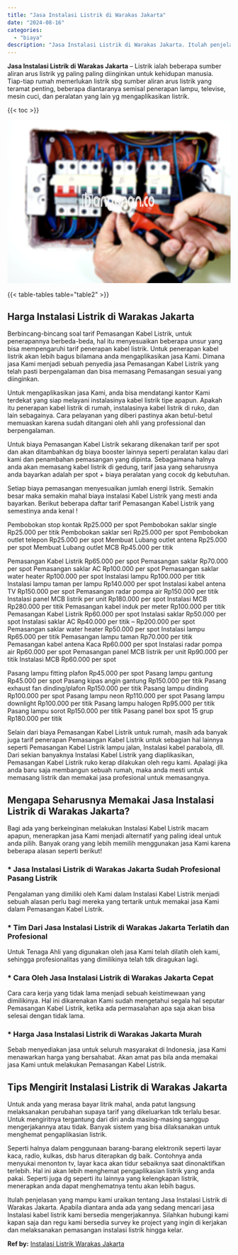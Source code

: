 ```yaml
---
title: "Jasa Instalasi Listrik di Warakas Jakarta"
date: "2024-08-16"
categories: 
  - "biaya"
description: "Jasa Instalasi Listrik di Warakas Jakarta. Itulah penjelasan yang mampu kami uraikan tentang Jasa Instalasi Listrik di Warakas Jakarta. Apabila diantara anda..."
---
```


**Jasa Instalasi Listrik di Warakas Jakarta** – Listrik ialah beberapa sumber aliran arus listrik yg paling paling diinginkan untuk kehidupan manusia. Tiap-tiap rumah memerlukan listrik sbg sumber aliran arus listrik yang teramat penting, beberapa diantaranya semisal penerapan lampu, televise, mesin cuci, dan peralatan yang lain yg mengaplikasikan listrik.

{{< toc >}}

![Jasa Instalasi Listrik di Warakas Jakarta](/images/instalasi-listrik-murah19.png)

{{< table-tables table="table2" >}}

## Harga Instalasi Listrik di Warakas Jakarta

Berbincang-bincang soal tarif Pemasangan Kabel Listrik, untuk penerapannya berbeda-beda, hal itu menyesuaikan beberapa unsur yang bisa mempengaruhi tarif penerapan kabel listrik. Untuk penerapan kabel listrik akan lebih bagus bilamana anda mengaplikasikan jasa Kami. Dimana jasa Kami menjadi sebuah penyedia jasa Pemasangan Kabel Listrik yang telah pasti berpengalaman dan bisa memasang Pemasangan sesuai yang diinginkan.

Untuk mengaplikasikan jasa Kami, anda bisa mendatangi kantor Kami terdekat yang siap melayani instalasinya kabel listrik tipe apapun. Apakah itu penerapan kabel listrik di rumah, instalasinya kabel listrik di ruko, dan lain sebagainya. Cara pelayanan yang diberi pastinya akan betul-betul memuaskan karena sudah ditangani oleh ahli yang professional dan berpengalaman.

Untuk biaya Pemasangan Kabel Listrik sekarang dikenakan tarif per spot dan akan ditambahkan dg biaya booster lainnya seperti peralatan kalau dari kami dan penambahan pemasangan yang dipinta. Sebagaimana halnya anda akan memasang kabel listrik di gedung, tarif jasa yang seharusnya anda bayarkan adalah per spot + biaya peralatan yang cocok dg kebutuhan.

Setiap biaya pemasangan menyesuaikan jumlah energi listrik. Semakin besar maka semakin mahal biaya instalasi Kabel Listrik yang mesti anda bayarkan. Berikut beberapa daftar tarif Pemasangan Kabel Listrik yang semestinya anda kenal !

Pembobokan stop kontak Rp25.000 per spot Pembobokan saklar single Rp25.000 per titik Pembobokan saklar seri Rp25.000 per spot Pembobokan outlet telepon Rp25.000 per spot Membuat Lubang outlet antena Rp25.000 per spot Membuat Lubang outlet MCB Rp45.000 per titik

Pemasangan Kabel Listrik Rp65.000 per spot Pemasangan saklar Rp70.000 per spot Pemasangan saklar AC Rp100.000 per spot Pemasangan saklar water heater Rp100.000 per spot Instalasi lampu Rp100.000 per titik Instalasi lampu taman per lampu Rp140.000 per spot Instalasi kabel antena TV Rp150.000 per spot Pemasangan radar pompa air Rp150.000 per titik Instalasi panel MCB listrik per unit Rp180.000 per spot Instalasi MCB Rp280.000 per titik Pemasangan kabel induk per meter Rp100.000 per titik Pemasangan Kabel Listrik Rp60.000 per spot Instalasi saklar Rp50.000 per spot Instalasi saklar AC Rp40.000 per titik – Rp200.000 per spot Pemasangan saklar water heater Rp50.000 per spot Instalasi lampu Rp65.000 per titik Pemasangan lampu taman Rp70.000 per titik Pemasangan kabel antena Kaca Rp60.000 per spot Instalasi radar pompa air Rp60.000 per spot Pemasangan panel MCB listrik per unit Rp90.000 per titik Instalasi MCB Rp60.000 per spot

Pasang lampu fitting plafon Rp45.000 per spot Pasang lampu gantung Rp45.000 per spot Pasang kipas angin gantung Rp150.000 per titik Pasang exhaust fan dinding/plafon Rp150.000 per titik Pasang lampu dinding Rp100.000 per spot Pasang lampu neon Rp110.000 per spot Pasang lampu downlight Rp100.000 per titik Pasang lampu halogen Rp95.000 per titik Pasang lampu sorot Rp150.000 per titik Pasang panel box spot 15 grup Rp180.000 per titik

Selain dari biaya Pemasangan Kabel Listrik untuk rumah, masih ada banyak juga tarif penerapan Pemasangan Kabel Listrik untuk sebagian hal lainnya seperti Pemasangan Kabel Listrik lampu jalan, Instalasi kabel parabola, dll. Dari sekian banyaknya Instalasi Kabel Listrik yang diaplikasikan, Pemasangan Kabel Listrik ruko kerap dilakukan oleh regu kami. Apalagi jika anda baru saja membangun sebuah rumah, maka anda mesti untuk memasang listrik dan memakai jasa profesional untuk memasangnya.

## Mengapa Seharusnya Memakai Jasa Instalasi Listrik di Warakas Jakarta?

Bagi ada yang berkeinginan melakukan Instalasi Kabel Listrik macam apapun, menerapkan jasa Kami menjadi alternatif yang paling ideal untuk anda pilih. Banyak orang yang lebih memilih menggunakan jasa Kami karena beberapa alasan seperti berikut!

### \* Jasa Instalasi Listrik di Warakas Jakarta Sudah Profesional Pasang Listrik

Pengalaman yang dimiliki oleh Kami dalam Instalasi Kabel Listrik menjadi sebuah alasan perlu bagi mereka yang tertarik untuk memakai jasa Kami dalam Pemasangan Kabel Listrik.

### \* Tim Dari Jasa Instalasi Listrik di Warakas Jakarta Terlatih dan Profesional

Untuk Tenaga Ahli yang digunakan oleh jasa Kami telah dilatih oleh kami, sehingga profesionalitas yang dimilikinya telah tdk diragukan lagi.

### \* Cara Oleh Jasa Instalasi Listrik di Warakas Jakarta Cepat

Cara cara kerja yang tidak lama menjadi sebuah keistimewaan yang dimilikinya. Hal ini dikarenakan Kami sudah mengetahui segala hal seputar Pemasangan Kabel Listrik, ketika ada permasalahan apa saja akan bisa selesai dengan tidak lama.

### \* Harga Jasa Instalasi Listrik di Warakas Jakarta Murah

Sebab menyediakan jasa untuk seluruh masyarakat di Indonesia, jasa Kami menawarkan harga yang bersahabat. Akan amat pas bila anda memakai jasa Kami untuk melakukan Pemasangan Kabel Listrik.

## Tips Mengirit Instalasi Listrik di Warakas Jakarta


Untuk anda yang merasa bayar litrik mahal, anda patut langsung melaksanakan perubahan supaya tarif yang dikeluarkan tdk terlalu besar. Untuk mengiritnya tergantung dari diri anda masing-masing sanggup mengerjakannya atau tidak. Banyak sistem yang bisa dilaksanakan untuk menghemat pengaplikasian listrik.

Seperti halnya dalam penggunaan barang-barang elektronik seperti layar kaca, radio, kulkas, dsb harus diterapkan dg baik. Contohnya anda menyukai menonton tv, layar kaca akan tidur sebaiknya saat dinonaktifkan terlebih. Hal ini akan lebih menghemat pengaplikasian listrik yang anda pakai. Seperti juga dg seperti itu lainnya yang kelengkapan listrik, menerapkan anda dapat menghematnya tentu akan lebih bagus.

Itulah penjelasan yang mampu kami uraikan tentang Jasa Instalasi Listrik di Warakas Jakarta. Apabila diantara anda ada yang sedang mencari jasa Instalasi kabel listrik kami bersedia mengerjakannya. Silahkan hubungi kami kapan saja dan regu kami bersedia survey ke project yang ingin di kerjakan dan melaksanakan pemasangan instalasi listrik hingga kelar.

**Ref by:** [Instalasi Listrik Warakas Jakarta](https://id.wikipedia.org/wiki/Instalasi)
